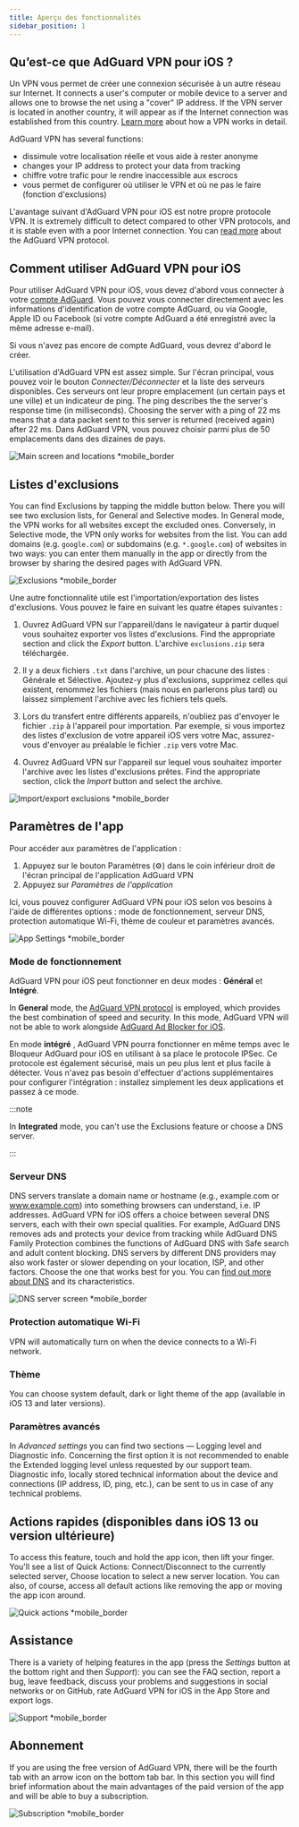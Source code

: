 ```yaml
---
title: Aperçu des fonctionnalités
sidebar_position: 1
---
```


## Qu’est-ce que AdGuard VPN pour iOS ?

Un VPN vous permet de créer une connexion sécurisée à un autre réseau sur Internet. It connects a user's computer or mobile device to a server and allows one to browse the net using a "cover" IP address. If the VPN server is located in another country, it will appear as if the Internet connection was established from this country. [Learn more](/general/how-vpn-works) about how a VPN works in detail.

AdGuard VPN has several functions:

- dissimule votre localisation réelle et vous aide à rester anonyme
- changes your IP address to protect your data from tracking
- chiffre votre trafic pour le rendre inaccessible aux escrocs
- vous permet de configurer où utiliser le VPN et où ne pas le faire (fonction d'exclusions)

L'avantage suivant d'AdGuard VPN pour iOS est notre propre protocole VPN. It is extremely difficult to detect compared to other VPN protocols, and it is stable even with a poor Internet connection. You can [read more](/general/adguard-vpn-protocol) about the AdGuard VPN protocol.

## Comment utiliser AdGuard VPN pour iOS

Pour utiliser AdGuard VPN pour iOS, vous devez d'abord vous connecter à votre [compte AdGuard](https://my.adguard.com/). Vous pouvez vous connecter directement avec les informations d'identification de votre compte AdGuard, ou via Google, Apple ID ou Facebook (si votre compte AdGuard a été enregistré avec la même adresse e-mail).

Si vous n'avez pas encore de compte AdGuard, vous devrez d'abord le créer.

L'utilisation d'AdGuard VPN est assez simple. Sur l'écran principal, vous pouvez voir le bouton *Connecter/Déconnecter* et la liste des serveurs disponibles. Ces serveurs ont leur propre emplacement (un certain pays et une ville) et un indicateur de ping. The ping describes the the server's response time (in milliseconds). Choosing the server with a ping of 22 ms means that a data packet sent to this server is returned (received again) after 22 ms. Dans AdGuard VPN, vous pouvez choisir parmi plus de 50 emplacements dans des dizaines de pays.

![Main screen and locations *mobile_border](https://cdn.adguardvpn.com/content/kb/vpn/ios/1.png?123)

## Listes d'exclusions

You can find Exclusions by tapping the middle button below. There you will see two exclusion lists, for General and Selective modes. In General mode, the VPN works for all websites except the excluded ones. Conversely, in Selective mode, the VPN only works for websites from the list. You can add domains (e.g. `google.com`) or subdomains (e.g. `*.google.com`) of websites in two ways: you can enter them manually in the app or directly from the browser by sharing the desired pages with AdGuard VPN.

![Exclusions *mobile_border](https://cdn.adguardvpn.com/content/kb/vpn/ios/2.png?123)

Une autre fonctionnalité utile est l'importation/exportation des listes d'exclusions. Vous pouvez le faire en suivant les quatre étapes suivantes :

1. Ouvrez AdGuard VPN sur l'appareil/dans le navigateur à partir duquel vous souhaitez exporter vos listes d'exclusions. Find the appropriate section and click the *Export* button. L'archive `exclusions.zip` sera téléchargée.

2. Il y a deux fichiers `.txt` dans l'archive, un pour chacune des listes : Générale et Sélective. Ajoutez-y plus d'exclusions, supprimez celles qui existent, renommez les fichiers (mais nous en parlerons plus tard) ou laissez simplement l'archive avec les fichiers tels quels.

3. Lors du transfert entre différents appareils, n'oubliez pas d'envoyer le fichier `.zip` à l'appareil pour importation. Par exemple, si vous importez des listes d'exclusion de votre appareil iOS vers votre Mac, assurez-vous d'envoyer au préalable le fichier `.zip` vers votre Mac.

4. Ouvrez AdGuard VPN sur l'appareil sur lequel vous souhaitez importer l'archive avec les listes d'exclusions prêtes. Find the appropriate section, click the *Import* button and select the archive.

![Import/export exclusions *mobile_border](https://cdn.adguardvpn.com/content/kb/vpn/ios/import-export-exclusions.png)

## Paramètres de l'app

Pour accéder aux paramètres de l'application :

1. Appuyez sur le bouton Paramètres (⚙) dans le coin inférieur droit de l'écran principal de l'application AdGuard VPN
2. Appuyez sur *Paramètres de l'application*

Ici, vous pouvez configurer AdGuard VPN pour iOS selon vos besoins à l'aide de différentes options : mode de fonctionnement, serveur DNS, protection automatique Wi-Fi, thème de couleur et paramètres avancés.

![App Settings *mobile_border](https://cdn.adguardvpn.com/content/kb/vpn/ios/app-settings.png)

### Mode de fonctionnement

AdGuard VPN pour iOS peut fonctionner en deux modes : **Général** et **Intégré**.

In **General** mode, the [AdGuard VPN protocol](/general/adguard-vpn-protocol) is employed, which provides the best combination of speed and security. In this mode, AdGuard VPN will not be able to work alongside [AdGuard Ad Blocker for iOS](https://adguard.com/kb/adguard-for-ios/overview/).

En mode **intégré** , AdGuard VPN pourra fonctionner en même temps avec le Bloqueur AdGuard pour iOS en utilisant à sa place le protocole IPSec. Ce protocole est également sécurisé, mais un peu plus lent et plus facile à détecter. Vous n'avez pas besoin d'effectuer d'actions supplémentaires pour configurer l'intégration : installez simplement les deux applications et passez à ce mode.

:::note

In **Integrated** mode, you can't use the Exclusions feature or choose a DNS server.

:::

### Serveur DNS

DNS servers translate a domain name or hostname (e.g., example.com or www.example.com) into something browsers can understand, i.e. IP addresses. AdGuard VPN for iOS offers a choice between several DNS servers, each with their own special qualities. For example, AdGuard DNS removes ads and protects your device from tracking while AdGuard DNS Family Protection combines the functions of AdGuard DNS with Safe search and adult content blocking. DNS servers by different DNS providers may also work faster or slower depending on your location, ISP, and other factors. Choose the one that works best for you. You can [find out more about DNS](https://adguard-dns.io/kb/general/dns-filtering/#what-is-dns) and its characteristics.

![DNS server screen *mobile_border](https://cdn.adguardvpn.com/content/kb/vpn/ios/dns-server.png)

### Protection automatique Wi-Fi

VPN will automatically turn on when the device connects to a Wi-Fi network.

### Thème

You can choose system default, dark or light theme of the app (available in iOS 13 and later versions).

### Paramètres avancés

In *Advanced settings* you can find two sections — Logging level and Diagnostic info. Concerning the first option it is not recommended to enable the Extended logging level unless requested by our support team. Diagnostic info, locally stored technical information about the device and connections (IP address, ID, ping, etc.), can be sent to us in case of any technical problems.

## Actions rapides (disponibles dans iOS 13 ou version ultérieure)

To access this feature, touch and hold the app icon, then lift your finger. You'll see a list of Quick Actions: Connect/Disconnect to the currently selected server, Choose location to select a new server location. You can also, of course, access all default actions like removing the app or moving the app icon around.

![Quick actions *mobile_border](https://cdn.adguardvpn.com/content/kb/vpn/ios/quick-actions.png)

## Assistance

There is a variety of helping features in the app (press the *Settings* button at the bottom right and then *Support*): you can see the FAQ section, report a bug, leave feedback, discuss your problems and suggestions in social networks or on GitHub, rate AdGuard VPN for iOS in the App Store and export logs.

![Support *mobile_border](https://cdn.adguardvpn.com/content/kb/vpn/ios/support.png)

## Abonnement

If you are using the free version of AdGuard VPN, there will be the fourth tab with an arrow icon on the bottom tab bar. In this section you will find brief information about the main advantages of the paid version of the app and will be able to buy a subscription.

![Subscription *mobile_border](https://cdn.adguardvpn.com/content/kb/vpn/ios/subscription_en.png)

